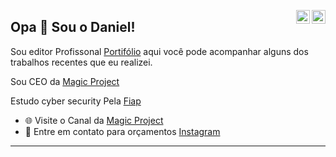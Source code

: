 <a href="https://https://www.behance.net/danndesigner" target="_blank" rel="nofollow"><img align="right" alt="Daniel's Bahance" width="22px" src="https://cdn.jsdelivr.net/npm/simple-icons@v3/icons/behance.svg" /></a><a href="https://www.instagram.com/_d44nn/" target="_blank" rel="nofollow"><img align="right" alt="Daniel's Insta" width="22px" src="https://cdn.jsdelivr.net/npm/simple-icons@v3/icons/instagram.svg" /></a>

## Opa 👋 Sou o Daniel! 
Sou editor Profissonal [Portifólio](https://youtube.com/playlist?list=PLMA0gtqH-juLI7QsaHgHn1bx47p5_-0sT) aqui você pode acompanhar alguns dos trabalhos recentes que eu realizei.

Sou CEO da [Magic Project](https://www.instagram.com/magic.project_/) 

Estudo cyber security Pela [Fiap](https://www.fiap.com.br)

- 🌐 Visite o Canal da [Magic Project](https://www.youtube.com/channel/UCb_uumX85uFcOWizyOl39dA) 
- 👋 Entre em contato para orçamentos [Instagram](https://www.instagram.com/_d44nn/)
---
</p>
